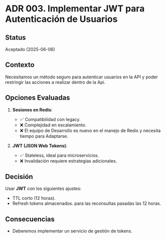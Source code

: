 # ADR 003. Implementar JWT para Autenticación de Usuarios

## Status
Aceptado (2025-06-06)

## Contexto
Necesitamos un método seguro para autenticar usuarios en la API y poder restringir las acciones a realizar dentro de la Api.

## Opciones Evaluadas
1. **Sesiones en Redis**:
   - ✅ Compatibilidad con legacy.
   - ❌ Complejidad en escalamiento.
   - ❌ El equipo de Desarrollo es nuevo en el manejo de Redis y necesita tiempo para Adaptarse.

2. **JWT (JSON Web Tokens)**:
   - ✅ Stateless, ideal para microservicios.
   - ❌ Invalidación requiere estrategias adicionales.

## Decisión
Usar **JWT** con los siguientes ajustes:
- TTL corto (12 horas).
- Refresh tokens almacenados. para las reconsultas pasadas las 12 horas.

## Consecuencias
- Deberemos implementar un servicio de gestión de tokens.